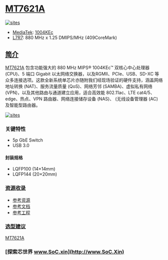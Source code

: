 ﻿# [MT7621A](https://github.com/SoCXin/MT7621A)

[![sites](http://182.61.61.133/link/resources/SoC.png)](http://www.SoC.Xin)

* [MediaTek](https://www.mediatek.com/): [1004KEc](https://github.com/SoCXin/MIPS)
* [L7R7](https://github.com/SoCXin/Level): 880 MHz x 1.25 DMIPS/MHz (409CoreMark)

## [简介](https://github.com/SoCXin/MT7621A/wiki)

[MT7621A](https://github.com/SoCXin/MT7621A) 包含功能强大的 880 MHz MIPS® 1004KEc™ 双核心中心处理器 (CPU)、5 端口 Gigabit 以太网络交换器，以及RGMII、PCIe、USB、SD-XC 等众多连接选项。这款全新系统单芯片亦随附我们经现场验证的硬件支持，涵盖网络地址转换 (NAT)、服务流量质量 (QoS)、网络芳邻 (SAMBA)、虚拟私有网络 (VPN)，以及其他路由与通道建立应用，适合高效能 802.11ac、LTE cat4/5、edge、热点、VPN 路由器、网络连接储存设备 (NAS)、 (无线设备管理器 (AC) 及智能型路由器。

[![sites](docs/MT7621A.png)](https://www.mediatek.com/products/homeNetworking/mt7621)

### 关键特性

* 5p GbE Switch
* USB 3.0

#### 封装规格

* LQFP100 (14×14mm)
* LQFP144 (20×20mm)


### [资源收录](https://github.com/SoCXin)

* [参考资源](src/)
* [参考文档](docs/)
* [参考工程](project/)

### [选型建议](https://github.com/SoCXin)

[MT7621A](https://github.com/SoCXin/MT7621A)

### [探索芯世界 www.SoC.xin](http://www.SoC.Xin)
